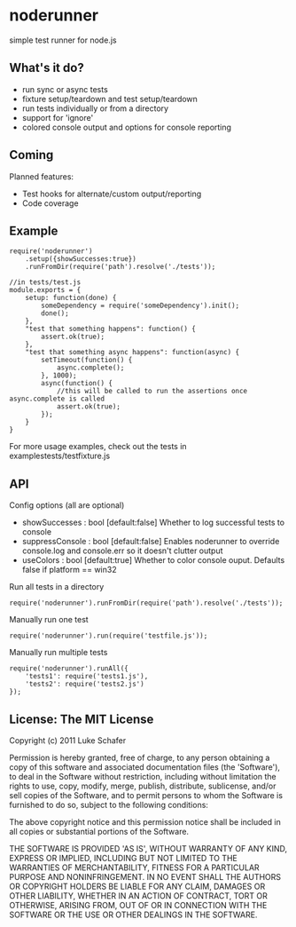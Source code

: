 
# noderunner

  simple test runner for node.js
  
## What's it do?

  - run sync or async tests
  - fixture setup/teardown and test setup/teardown
  - run tests individually or from a directory
  - support for 'ignore'
  - colored console output and options for console reporting
  
## Coming

Planned features:

  - Test hooks for alternate/custom output/reporting
  - Code coverage

## Example

    require('noderunner')
        .setup({showSuccesses:true})
        .runFromDir(require('path').resolve('./tests'));

    //in tests/test.js
    module.exports = {
        setup: function(done) {
            someDependency = require('someDependency').init();
            done();
        },
        "test that something happens": function() {
            assert.ok(true);
        },
        "test that something async happens": function(async) {
            setTimeout(function() {
                async.complete();
            }, 1000);
            async(function() {
                //this will be called to run the assertions once async.complete is called
                assert.ok(true);
            });
        }
    }
        
For more usage examples, check out the tests in examplestests/testfixture.js

## API

Config options (all are optional)

  - showSuccesses   : bool [default:false] Whether to log successful tests to console
  - suppressConsole : bool [default:false] Enables noderunner to override console.log and console.err so it doesn't clutter output
  - useColors       : bool [default:true]  Whether to color console ouput. Defaults false if platform == win32  

Run all tests in a directory

    require('noderunner').runFromDir(require('path').resolve('./tests'));
    
Manually run one test

    require('noderunner').run(require('testfile.js'));
    
Manually run multiple tests

    require('noderunner').runAll({
        'tests1': require('tests1.js'),
        'tests2': require('tests2.js')
    });

## License: The MIT License

Copyright (c) 2011 Luke Schafer

Permission is hereby granted, free of charge, to any person obtaining
a copy of this software and associated documentation files (the
'Software'), to deal in the Software without restriction, including
without limitation the rights to use, copy, modify, merge, publish,
distribute, sublicense, and/or sell copies of the Software, and to
permit persons to whom the Software is furnished to do so, subject to
the following conditions:

The above copyright notice and this permission notice shall be
included in all copies or substantial portions of the Software.

THE SOFTWARE IS PROVIDED 'AS IS', WITHOUT WARRANTY OF ANY KIND,
EXPRESS OR IMPLIED, INCLUDING BUT NOT LIMITED TO THE WARRANTIES OF
MERCHANTABILITY, FITNESS FOR A PARTICULAR PURPOSE AND NONINFRINGEMENT.
IN NO EVENT SHALL THE AUTHORS OR COPYRIGHT HOLDERS BE LIABLE FOR ANY
CLAIM, DAMAGES OR OTHER LIABILITY, WHETHER IN AN ACTION OF CONTRACT,
TORT OR OTHERWISE, ARISING FROM, OUT OF OR IN CONNECTION WITH THE
SOFTWARE OR THE USE OR OTHER DEALINGS IN THE SOFTWARE.

